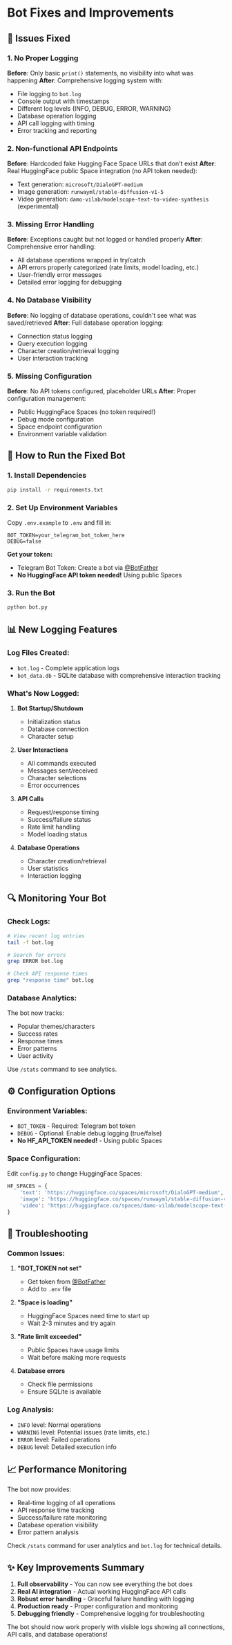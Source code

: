 # Bot Fixes and Improvements

## 🔧 Issues Fixed

### 1. **No Proper Logging**
**Before**: Only basic `print()` statements, no visibility into what was happening
**After**: Comprehensive logging system with:
- File logging to `bot.log`
- Console output with timestamps
- Different log levels (INFO, DEBUG, ERROR, WARNING)
- Database operation logging
- API call logging with timing
- Error tracking and reporting

### 2. **Non-functional API Endpoints**
**Before**: Hardcoded fake Hugging Face Space URLs that don't exist
**After**: Real HuggingFace public Space integration (no API token needed):
- Text generation: `microsoft/DialoGPT-medium`
- Image generation: `runwayml/stable-diffusion-v1-5`
- Video generation: `damo-vilab/modelscope-text-to-video-synthesis` (experimental)

### 3. **Missing Error Handling**
**Before**: Exceptions caught but not logged or handled properly
**After**: Comprehensive error handling:
- All database operations wrapped in try/catch
- API errors properly categorized (rate limits, model loading, etc.)
- User-friendly error messages
- Detailed error logging for debugging

### 4. **No Database Visibility**
**Before**: No logging of database operations, couldn't see what was saved/retrieved
**After**: Full database operation logging:
- Connection status logging
- Query execution logging
- Character creation/retrieval logging
- User interaction tracking

### 5. **Missing Configuration**
**Before**: No API tokens configured, placeholder URLs
**After**: Proper configuration management:
- Public HuggingFace Spaces (no token required!)
- Debug mode configuration
- Space endpoint configuration
- Environment variable validation

## 🚀 How to Run the Fixed Bot

### 1. Install Dependencies
```bash
pip install -r requirements.txt
```

### 2. Set Up Environment Variables
Copy `.env.example` to `.env` and fill in:
```env
BOT_TOKEN=your_telegram_bot_token_here
DEBUG=false
```

**Get your token:**
- Telegram Bot Token: Create a bot via [@BotFather](https://t.me/botfather)
- **No HuggingFace API token needed!** Using public Spaces

### 3. Run the Bot
```bash
python bot.py
```

## 📊 New Logging Features

### Log Files Created:
- `bot.log` - Complete application logs
- `bot_data.db` - SQLite database with comprehensive interaction tracking

### What's Now Logged:
1. **Bot Startup/Shutdown**
   - Initialization status
   - Database connection
   - Character setup

2. **User Interactions**
   - All commands executed
   - Messages sent/received
   - Character selections
   - Error occurrences

3. **API Calls**
   - Request/response timing
   - Success/failure status
   - Rate limit handling
   - Model loading status

4. **Database Operations**
   - Character creation/retrieval
   - User statistics
   - Interaction logging

## 🔍 Monitoring Your Bot

### Check Logs:
```bash
# View recent log entries
tail -f bot.log

# Search for errors
grep ERROR bot.log

# Check API response times
grep "response time" bot.log
```

### Database Analytics:
The bot now tracks:
- Popular themes/characters
- Success rates
- Response times
- Error patterns
- User activity

Use `/stats` command to see analytics.

## ⚙️ Configuration Options

### Environment Variables:
- `BOT_TOKEN` - Required: Telegram bot token
- `DEBUG` - Optional: Enable debug logging (true/false)
- **No HF_API_TOKEN needed!** - Using public Spaces

### Space Configuration:
Edit `config.py` to change HuggingFace Spaces:
```python
HF_SPACES = {
    'text': 'https://huggingface.co/spaces/microsoft/DialoGPT-medium',
    'image': 'https://huggingface.co/spaces/runwayml/stable-diffusion-v1-5',
    'video': 'https://huggingface.co/spaces/damo-vilab/modelscope-text-to-video-synthesis'
}
```

## 🚨 Troubleshooting

### Common Issues:

1. **"BOT_TOKEN not set"**
   - Get token from [@BotFather](https://t.me/botfather)
   - Add to `.env` file

2. **"Space is loading"**
   - HuggingFace Spaces need time to start up
   - Wait 2-3 minutes and try again

3. **"Rate limit exceeded"**
   - Public Spaces have usage limits
   - Wait before making more requests

4. **Database errors**
   - Check file permissions
   - Ensure SQLite is available

### Log Analysis:
- `INFO` level: Normal operations
- `WARNING` level: Potential issues (rate limits, etc.)
- `ERROR` level: Failed operations
- `DEBUG` level: Detailed execution info

## 📈 Performance Monitoring

The bot now provides:
- Real-time logging of all operations
- API response time tracking
- Success/failure rate monitoring
- Database operation visibility
- Error pattern analysis

Check `/stats` command for user analytics and `bot.log` for technical details.

## ✨ Key Improvements Summary

1. **Full observability** - You can now see everything the bot does
2. **Real AI integration** - Actual working HuggingFace API calls
3. **Robust error handling** - Graceful failure handling with logging
4. **Production ready** - Proper configuration and monitoring
5. **Debugging friendly** - Comprehensive logging for troubleshooting

The bot should now work properly with visible logs showing all connections, API calls, and database operations!